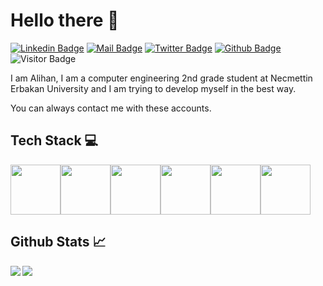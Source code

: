  <h1>Hello there 👋</h1>
 
[![Linkedin Badge](https://img.shields.io/badge/linkedin-%230077B5.svg?&style=for-the-badge&logo=linkedin&logoColor=white)](https://www.linkedin.com/in/alihandemirdas/)
[![Mail Badge](https://img.shields.io/badge/email-c14438?style=for-the-badge&logo=Gmail&logoColor=white&link=mailto:alihandemirdas42@gmail.com)](mailto:alihandemirdas42@gmail.com)
[![Twitter Badge](https://img.shields.io/badge/twitter-1DA1F2?style=for-the-badge&logo=twitter&logoColor=white)](https://twitter.com/AlihanDemirdas)
[![Github Badge](https://img.shields.io/badge/github-333?style=for-the-badge&logo=github&logoColor=white)](https://github.com/alihandemirdas)
![Visitor Badge](https://visitor-badge.laobi.icu/badge?page_id=alihandemirdas.alihandemirdas)

<p>I am Alihan, I am a computer engineering 2nd grade student at Necmettin Erbakan University and I am trying to develop myself in the best way.</p>
<p>You can always contact me with these accounts.</p>

<h2>Tech Stack 💻</h2>

<img src="https://media.giphy.com/media/XAxylRMCdpbEWUAvr8/giphy.gif" width="80"><img src="https://media.giphy.com/media/fsEaZldNC8A1PJ3mwp/giphy.gif" width="80"><img src="https://media3.giphy.com/media/ln7z2eWriiQAllfVcn/200w.webp" width="80"><img src="https://media.giphy.com/media/ztl9x7JlhSlU4MWD6h/giphy.gif" width="80"><img src="https://media.giphy.com/media/LMt9638dO8dftAjtco/giphy.gif" width="80"><img src="https://i.giphy.com/media/KzJkzjggfGN5Py6nkT/200.webp" width="80">

<h2>Github Stats 📈</h2>
<img align='left' src="https://github-readme-stats.vercel.app/api/top-langs?username=alihandemirdas&show_icons=true&locale=en&&theme=tokyonight"/>
<img src="https://github-readme-stats.vercel.app/api?username=alihandemirdas&show_icons=true&theme=radical"/>

  
  

